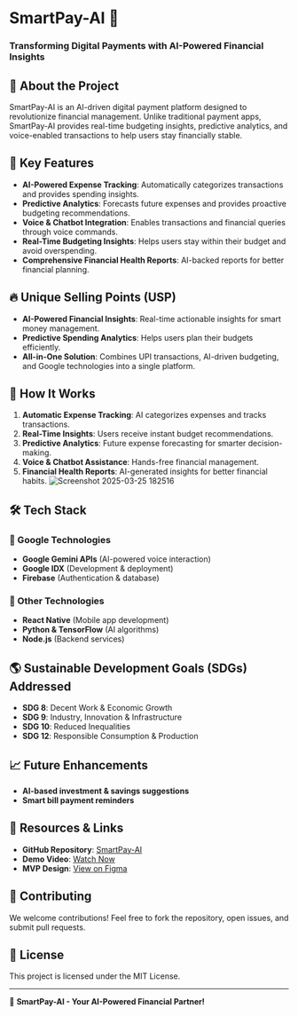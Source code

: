 # SmartPay-AI 🚀

### Transforming Digital Payments with AI-Powered Financial Insights

## 📌 About the Project
SmartPay-AI is an AI-driven digital payment platform designed to revolutionize financial management. Unlike traditional payment apps, SmartPay-AI provides real-time budgeting insights, predictive analytics, and voice-enabled transactions to help users stay financially stable.

## 🚀 Key Features
- **AI-Powered Expense Tracking**: Automatically categorizes transactions and provides spending insights.
- **Predictive Analytics**: Forecasts future expenses and provides proactive budgeting recommendations.
- **Voice & Chatbot Integration**: Enables transactions and financial queries through voice commands.
- **Real-Time Budgeting Insights**: Helps users stay within their budget and avoid overspending.
- **Comprehensive Financial Health Reports**: AI-backed reports for better financial planning.

## 🔥 Unique Selling Points (USP)
- **AI-Powered Financial Insights**: Real-time actionable insights for smart money management.
- **Predictive Spending Analytics**: Helps users plan their budgets efficiently.
- **All-in-One Solution**: Combines UPI transactions, AI-driven budgeting, and Google technologies into a single platform.

## 📜 How It Works
1. **Automatic Expense Tracking**: AI categorizes expenses and tracks transactions.
2. **Real-Time Insights**: Users receive instant budget recommendations.
3. **Predictive Analytics**: Future expense forecasting for smarter decision-making.
4. **Voice & Chatbot Assistance**: Hands-free financial management.
5. **Financial Health Reports**: AI-generated insights for better financial habits.
![Screenshot 2025-03-25 182516](https://github.com/user-attachments/assets/a4d6d31f-e579-4e54-ad8c-de0fa781845e)

## 🛠️ Tech Stack
### 🔹 Google Technologies
- **Google Gemini APIs** (AI-powered voice interaction)
- **Google IDX** (Development & deployment)
- **Firebase** (Authentication & database)

### 🔹 Other Technologies
- **React Native** (Mobile app development)
- **Python & TensorFlow** (AI algorithms)
- **Node.js** (Backend services)

## 🌎 Sustainable Development Goals (SDGs) Addressed
- **SDG 8**: Decent Work & Economic Growth
- **SDG 9**: Industry, Innovation & Infrastructure
- **SDG 10**: Reduced Inequalities
- **SDG 12**: Responsible Consumption & Production

## 📈 Future Enhancements
- **AI-based investment & savings suggestions**
- **Smart bill payment reminders**

## 📌 Resources & Links
- **GitHub Repository**: [SmartPay-AI](https://github.com/Sathvikmm18/SmartPay-AI)
- **Demo Video**: [Watch Now](https://drive.google.com/file/d/1kxeykmtXoANQhRElamYljnKi0B6uP6Xk/view?usp=drive_link)
- **MVP Design**: [View on Figma](https://www.figma.com/community/file/1483434902148384140)

## 🤝 Contributing
We welcome contributions! Feel free to fork the repository, open issues, and submit pull requests.

## 📝 License
This project is licensed under the MIT License.

---
🚀 **SmartPay-AI - Your AI-Powered Financial Partner!**
